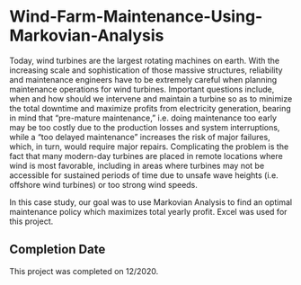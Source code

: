 # Wind-Farm-Maintenance-Using-Markovian-Analysis

Today, wind turbines are the largest rotating machines on earth. With the increasing scale and
sophistication of those massive structures, reliability and maintenance engineers have to be
extremely careful when planning maintenance operations for wind turbines. Important questions
include, when and how should we intervene and maintain a turbine so as to minimize the total
downtime and maximize profits from electricity generation, bearing in mind that “pre-mature
maintenance,” i.e. doing maintenance too early may be too costly due to the production losses
and system interruptions, while a “too delayed maintenance” increases the risk of major failures,
which, in turn, would require major repairs. Complicating the problem is the fact that many
modern-day turbines are placed in remote locations where wind is most favorable, including in
areas where turbines may not be accessible for sustained periods of time due to unsafe wave
heights (i.e. offshore wind turbines) or too strong wind speeds.

In this case study, our goal was to use Markovian Analysis to find an optimal maintenance
policy which maximizes total yearly profit. Excel was used for this project.

## Completion Date

This project was completed on 12/2020.
